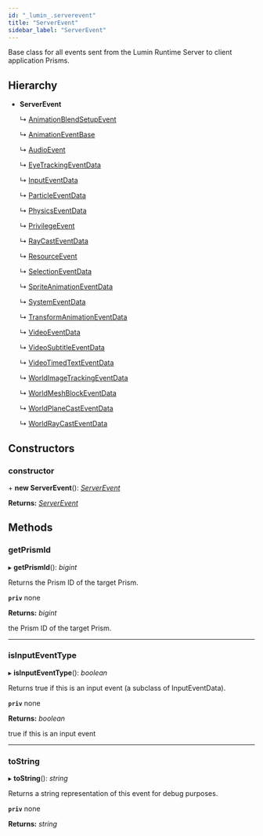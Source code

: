```yaml
---
id: "_lumin_.serverevent"
title: "ServerEvent"
sidebar_label: "ServerEvent"
---
```


Base class for all events sent from the Lumin Runtime Server
to client application Prisms.

## Hierarchy

* **ServerEvent**

  ↳ [AnimationBlendSetupEvent](_lumin_.animationblendsetupevent.md)

  ↳ [AnimationEventBase](_lumin_.animationeventbase.md)

  ↳ [AudioEvent](_lumin_.audioevent.md)

  ↳ [EyeTrackingEventData](_lumin_.eyetrackingeventdata.md)

  ↳ [InputEventData](_lumin_.inputeventdata.md)

  ↳ [ParticleEventData](_lumin_.particleeventdata.md)

  ↳ [PhysicsEventData](_lumin_.physicseventdata.md)

  ↳ [PrivilegeEvent](_lumin_.privilegeevent.md)

  ↳ [RayCastEventData](_lumin_.raycasteventdata.md)

  ↳ [ResourceEvent](_lumin_.resourceevent.md)

  ↳ [SelectionEventData](_lumin_.selectioneventdata.md)

  ↳ [SpriteAnimationEventData](_lumin_.spriteanimationeventdata.md)

  ↳ [SystemEventData](_lumin_.systemeventdata.md)

  ↳ [TransformAnimationEventData](_lumin_.transformanimationeventdata.md)

  ↳ [VideoEventData](_lumin_.videoeventdata.md)

  ↳ [VideoSubtitleEventData](_lumin_.videosubtitleeventdata.md)

  ↳ [VideoTimedTextEventData](_lumin_.videotimedtexteventdata.md)

  ↳ [WorldImageTrackingEventData](_lumin_.worldimagetrackingeventdata.md)

  ↳ [WorldMeshBlockEventData](_lumin_.worldmeshblockeventdata.md)

  ↳ [WorldPlaneCastEventData](_lumin_.worldplanecasteventdata.md)

  ↳ [WorldRayCastEventData](_lumin_.worldraycasteventdata.md)

## Constructors

###  constructor

\+ **new ServerEvent**(): *[ServerEvent](_lumin_.serverevent.md)*

**Returns:** *[ServerEvent](_lumin_.serverevent.md)*

## Methods

###  getPrismId

▸ **getPrismId**(): *bigint*

Returns the Prism ID of the target Prism.

**`priv`** none

**Returns:** *bigint*

the Prism ID of the target Prism.

___

###  isInputEventType

▸ **isInputEventType**(): *boolean*

Returns true if this is an input event (a subclass of InputEventData).

**`priv`** none

**Returns:** *boolean*

true if this is an input event

___

###  toString

▸ **toString**(): *string*

Returns a string representation of this event for debug purposes.

**`priv`** none

**Returns:** *string*
